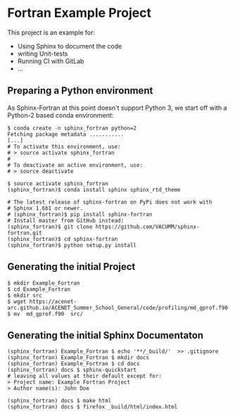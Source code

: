 # Fortran Example Project

This project is an example for:

* Using Sphinx to document the code
* writing Unit-tests
* Running CI with GitLab
* ...



## Preparing a Python environment

As Sphinx-Fortran at this point doesn't support Python 3,
we start off with a Python-2 based conda environment:

```console
$ conda create -n sphinx_fortran python=2 
Fetching package metadata ...........
[...]
# To activate this environment, use:
# > source activate sphinx_fortran
#
# To deactivate an active environment, use:
# > source deactivate

$ source activate sphinx_fortran
(sphinx_fortran)$ conda install sphinx sphinx_rtd_theme

# The latest release of sphinx-fortran on PyPi does not work with 
# Sphinx 1.6b1 or newer.
# (sphinx_fortran)$ pip install sphinx-fortran
# Install master from GitHub instead:
(sphinx_fortran)$ git clone https://github.com/VACUMM/sphinx-fortran.git
(sphinx_fortran)$ cd sphinx-fortran
(sphinx_fortran)$ python setup.py install
```

## Generating the initial Project
```console
$ mkdir Example_Fortran
$ cd Example_Fortran
$ mkdir src
$ wget https://acenet-arc.github.io/ACENET_Summer_School_General/code/profiling/md_gprof.f90
$ mv  md_gprof.f90  src/
```

## Generating the initial Sphinx Documentaton
```console
(sphinx_fortran) Example_Fortran $ echo '**/_build/'  >> .gitignore
(sphinx_fortran) Example_Fortran $ mkdir docs
(sphinx_fortran) Example_Fortran $ cd docs
(sphinx_fortran) docs $ sphinx-quickstart
# leaving all values at their default except for:
> Project name: Example Fortran Project
> Author name(s): John Doe

(sphinx_fortran) docs $ make html
(sphinx_fortran) docs $ firefox _build/html/index.html
```
